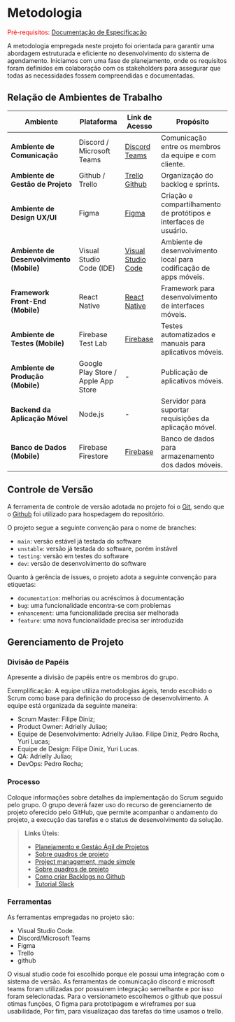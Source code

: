 
# Metodologia

<span style="color:red">Pré-requisitos: <a href="2-Especificação do Projeto.md"> Documentação de Especificação</a></span>

A metodologia empregada neste projeto foi orientada para garantir uma abordagem estruturada e eficiente no desenvolvimento do sistema de agendamento. Iniciamos com uma fase de planejamento, onde os requisitos foram definidos em colaboração com os stakeholders para assegurar que todas as necessidades fossem compreendidas e documentadas.

## Relação de Ambientes de Trabalho

| **Ambiente**                                 | **Plataforma**                            | **Link de Acesso**                                     | **Propósito**                                                      |
| -------------------------------------------- | ----------------------------------------- | ------------------------------------------------------ | ------------------------------------------------------------------ |
| **Ambiente de Comunicação**                  | Discord / Microsoft Teams                   | [Discord](https://discord.com) [Teams](https://microsoftteams.com)                             | Comunicação entre os membros da equipe e com cliente.                            |
| **Ambiente de Gestão de Projeto**            | Github / Trello                             | [Trello](https://www.atlassian.com/software/trello) [Github](https://www.github.com)        | Organização do backlog e sprints.                                  |
| **Ambiente de Design UX/UI**                 | Figma                                     | [Figma](https://www.figma.com)                         | Criação e compartilhamento de protótipos e interfaces de usuário.  |
| **Ambiente de Desenvolvimento (Mobile)**     | Visual Studio Code (IDE) | [Visual Studio Code]([https://](https://code.visualstudio.com/?wt.mc_id=DX_841432)) | Ambiente de desenvolvimento local para codificação de apps móveis. |
| **Framework Front-End (Mobile)**             | React Native                   | [React Native](https://reactnative.dev/)               | Framework para desenvolvimento de interfaces móveis.               |
| **Ambiente de Testes (Mobile)**              | Firebase Test Lab                | [Firebase](https://firebase.google.com/)               | Testes automatizados e manuais para aplicativos móveis.            |
| **Ambiente de Produção (Mobile)**            | Google Play Store / Apple App Store       | -                                                      | Publicação de aplicativos móveis.                                  |
| **Backend da Aplicação Móvel**               | Node.js                        | -                                                      | Servidor para suportar requisições da aplicação móvel.             |
| **Banco de Dados (Mobile)**                  | Firebase Firestore              | [Firebase](https://firebase.google.com/)               | Banco de dados para armazenamento dos dados móveis.                |


## Controle de Versão

A ferramenta de controle de versão adotada no projeto foi o
[Git](https://git-scm.com/), sendo que o [Github](https://github.com)
foi utilizado para hospedagem do repositório.

O projeto segue a seguinte convenção para o nome de branches:

- `main`: versão estável já testada do software
- `unstable`: versão já testada do software, porém instável
- `testing`: versão em testes do software
- `dev`: versão de desenvolvimento do software

Quanto à gerência de issues, o projeto adota a seguinte convenção para
etiquetas:

- `documentation`: melhorias ou acréscimos à documentação
- `bug`: uma funcionalidade encontra-se com problemas
- `enhancement`: uma funcionalidade precisa ser melhorada
- `feature`: uma nova funcionalidade precisa ser introduzida

## Gerenciamento de Projeto

### Divisão de Papéis

Apresente a divisão de papéis entre os membros do grupo.

Exemplificação: A equipe utiliza metodologias ágeis, tendo escolhido o Scrum como base para definição do processo de desenvolvimento. A equipe está organizada da seguinte maneira:
- Scrum Master: Filipe Diniz;
- Product Owner: Adrielly Juliao;
- Equipe de Desenvolvimento: Adrielly Juliao. Filipe Diniz, Pedro Rocha, Yuri Lucas;
- Equipe de Design: Filipe Diniz, Yuri Lucas.
- QA:  Adrielly Juliao;
- DevOps: Pedro Rocha; 

### Processo

Coloque  informações sobre detalhes da implementação do Scrum seguido pelo grupo. O grupo deverá fazer uso do recurso de gerenciamento de projeto oferecido pelo GitHub, que permite acompanhar o andamento do projeto, a execução das tarefas e o status de desenvolvimento da solução.
 
> **Links Úteis**:
> - [Planejamento e Gestáo Ágil de Projetos](https://pucminas.instructure.com/courses/87878/pages/unidade-2-tema-2-utilizacao-de-ferramentas-para-controle-de-versoes-de-software)
> - [Sobre quadros de projeto](https://docs.github.com/pt/issues/organizing-your-work-with-project-boards/managing-project-boards/about-project-boards)
> - [Project management, made simple](https://github.com/features/project-management/)
> - [Sobre quadros de projeto](https://docs.github.com/pt/github/managing-your-work-on-github/about-project-boards)
> - [Como criar Backlogs no Github](https://www.youtube.com/watch?v=RXEy6CFu9Hk)
> - [Tutorial Slack](https://slack.com/intl/en-br/)

### Ferramentas

As ferramentas empregadas no projeto são:

- Visual Studio Code.
- Discord/Microsoft Teams
- Figma
- Trello
- github

O visual studio code foi escolhido porque ele possui uma integração com o sistema de versão. As ferramentas de comunicação discord e microsoft teams foram utilizadas por possuirem integração semelhante e por isso foram selecionadas. Para o versionameto escolhemos o github que possui otimas funções, O figma para prototipagem e wireframes por sua usabilidade, Por fim, para visualizaçao das tarefas do time usamos o trello.
